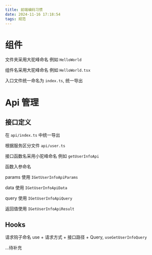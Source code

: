 ```yaml
---
title: 前端编码习惯
date: 2024-11-16 17:18:54
tags: 规范
---
```


# 组件

文件夹采用大驼峰命名 例如 `HelloWorld`

组件名采用大驼峰命名 例如 `HelloWorld.tsx`

入口文件统一命名为 `index.ts`, 统一导出

# Api 管理

## 接口定义

在 `api/index.ts` 中统一导出

根据服务区分文件 `api/user.ts`

接口函数名采用小驼峰命名 例如 `getUserInfoApi`

函数入参命名

params 使用 `IGetUserInfoApiParams`

data 使用 `IGetUserInfoApiData`

query 使用 `IGetUserInfoApiQuery`

返回值使用 `IGetUserInfoApiResult`

## Hooks

请求钩子命名 use + 请求方式 + 接口路径 + Query, `useGetUserInfoQuery`

...待补充